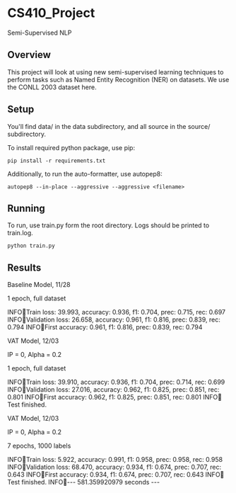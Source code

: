 # CS410_Project
Semi-Supervised NLP

## Overview

This project will look at using new semi-supervised learning techniques to perform tasks such as Named Entity Recognition (NER) on datasets. We use the CONLL 2003 dataset here.

## Setup

You'll find data/ in the data subdirectory, and all source in the source/ subdirectory.

To install required python package, use pip:

```
pip install -r requirements.txt
```

Additionally, to run the auto-formatter, use autopep8:

```
autopep8 --in-place --aggressive --aggressive <filename>
```

## Running

To run, use train.py form the root directory. Logs should be printed to train.log.

```
python train.py
```


## Results

Baseline Model, 11/28

1 epoch, full dataset

INFO:train:Train loss: 39.993, accuracy: 0.936, f1: 0.704, prec: 0.715, rec: 0.697
INFO:train:Validation loss: 26.658, accuracy: 0.961, f1: 0.816, prec: 0.839, rec: 0.794
INFO:train:First accuracy: 0.961, f1: 0.816, prec: 0.839, rec: 0.794

VAT Model, 12/03

IP = 0, Alpha = 0.2

1 epoch, full dataset

INFO:train:Train loss: 39.910, accuracy: 0.936, f1: 0.704, prec: 0.714, rec: 0.699
INFO:train:Validation loss: 27.016, accuracy: 0.962, f1: 0.825, prec: 0.851, rec: 0.801
INFO:train:First accuracy: 0.962, f1: 0.825, prec: 0.851, rec: 0.801
INFO:train:Test finished.

VAT Model, 12/03

IP = 0, Alpha = 0.2

7 epochs, 1000 labels

INFO:train:Train loss: 5.922, accuracy: 0.991, f1: 0.958, prec: 0.958, rec: 0.958
INFO:train:Validation loss: 68.470, accuracy: 0.934, f1: 0.674, prec: 0.707, rec: 0.643
INFO:train:First accuracy: 0.934, f1: 0.674, prec: 0.707, rec: 0.643
INFO:train:Test finished.
INFO:train:--- 581.359920979 seconds ---
